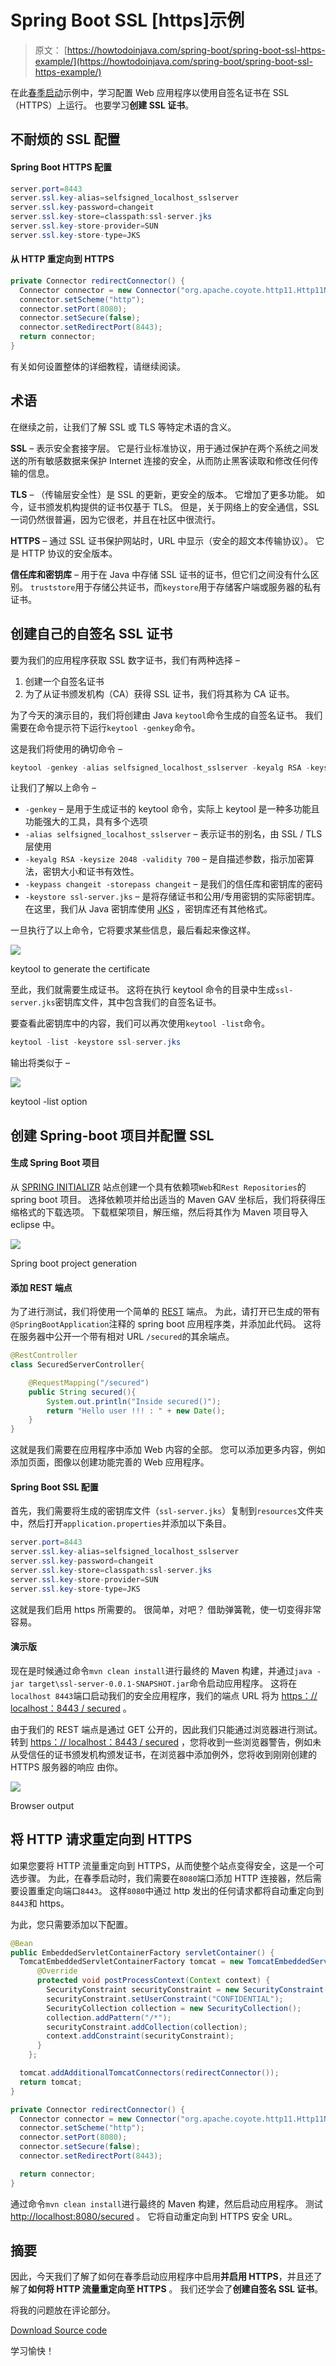 # Spring Boot SSL [https]示例

> 原文： [https://howtodoinjava.com/spring-boot/spring-boot-ssl-https-example/](https://howtodoinjava.com/spring-boot/spring-boot-ssl-https-example/)

在此[春季启动](https://howtodoinjava.com/spring/spring-boot/spring-boot-tutorial-with-hello-world-example/)示例中，学习配置 Web 应用程序以使用自签名证书在 SSL（HTTPS）上运行。 也要学习**创建 SSL 证书**。

## 不耐烦的 SSL 配置

#### Spring Boot HTTPS 配置

```java
server.port=8443
server.ssl.key-alias=selfsigned_localhost_sslserver
server.ssl.key-password=changeit
server.ssl.key-store=classpath:ssl-server.jks
server.ssl.key-store-provider=SUN
server.ssl.key-store-type=JKS

```

#### 从 HTTP 重定向到 HTTPS

```java
private Connector redirectConnector() {
  Connector connector = new Connector("org.apache.coyote.http11.Http11NioProtocol");
  connector.setScheme("http");
  connector.setPort(8080);
  connector.setSecure(false);
  connector.setRedirectPort(8443);
  return connector;
}

```

有关如何设置整体的详细教程，请继续阅读。

## 术语

在继续之前，让我们了解 SSL 或 TLS 等特定术语的含义。

**SSL** – 表示安全套接字层。 它是行业标准协议，用于通过保护在两个系统之间发送的所有敏感数据来保护 Internet 连接的安全，从而防止黑客读取和修改任何传输的信息。

**TLS** – （传输层安全性）是 SSL 的更新，更安全的版本。 它增加了更多功能。 如今，证书颁发机构提供的证书仅基于 TLS。 但是，关于网络上的安全通信，SSL 一词仍然很普遍，因为它很老，并且在社区中很流行。

**HTTPS** – 通过 SSL 证书保护网站时，URL 中显示（安全的超文本传输​​协议）。 它是 HTTP 协议的安全版本。

**信任库和密钥库** – 用于在 Java 中存储 SSL 证书的证书，但它们之间没有什么区别。 `truststore`用于存储公共证书，而`keystore`用于存储客户端或服务器的私有证书。

## 创建自己的自签名 SSL 证书

要为我们的应用程序获取 SSL 数字证书，我们有两种选择 – 

1.  创建一个自签名证书
2.  为了从证书颁发机构（CA）获得 SSL 证书，我们将其称为 CA 证书。

为了今天的演示目的，我们将创建由 Java `keytool`命令生成的自签名证书。 我们需要在命令提示符下运行`keytool -genkey`命令。

这是我们将使用的确切命令 – 

```java
keytool -genkey -alias selfsigned_localhost_sslserver -keyalg RSA -keysize 2048 -validity 700 -keypass changeit -storepass changeit -keystore ssl-server.jks
```

让我们了解以上命令 – 

*   `-genkey` – 是用于生成证书的 keytool 命令，实际上 keytool 是一种多功能且功能强大的工具，具有多个选项
*   `-alias selfsigned_localhost_sslserver` – 表示证书的别名，由 SSL / TLS 层使用
*   `-keyalg RSA -keysize 2048 -validity 700` – 是自描述参数，指示加密算法，密钥大小和证书有效性。
*   `-keypass changeit -storepass changeit` – 是我们的信任库和密钥库的密码
*   `-keystore ssl-server.jks` – 是将存储证书和公用/专用密钥的实际密钥库。 在这里，我们从 Java 密钥库使用 [JKS](https://en.wikipedia.org/wiki/Keystore) ，密钥库还有其他格式。

一旦执行了以上命令，它将要求某些信息，最后看起来像这样。

![](img/b8a8cb315aa2efe49673eca3fc517f97.jpg)

keytool to generate the certificate

至此，我们就需要生成证书。 这将在执行 keytool 命令的目录中生成`ssl-server.jks`密钥库文件，其中包含我们的自签名证书。

要查看此密钥库中的内容，我们可以再次使用`keytool -list`命令。

```java
keytool -list -keystore ssl-server.jks
```

输出将类似于 – 

![](img/59f0ba2b96cdfb6e320b6d7a8ced8570.jpg)

keytool -list option

## 创建 Spring-boot 项目并配置 SSL

#### 生成 Spring Boot 项目

从 [SPRING INITIALIZR](https://start.spring.io/) 站点创建一个具有依赖项`Web`和`Rest Repositories`的 spring boot 项目。 选择依赖项并给出适当的 Maven GAV 坐标后，我们将获得压缩格式的下载选项。 下载框架项目，解压缩，然后将其作为 Maven 项目导入 eclipse 中。

![](img/cb07beb7a8e06bb9a81a82b7f609e7ba.jpg)

Spring boot project generation

#### 添加 REST 端点

为了进行测试，我们将使用一个简单的 [REST](https://restfulapi.net) 端点。 为此，请打开已生成的带有`@SpringBootApplication`注释的 spring boot 应用程序类，并添加此代码。 这将在服务器中公开一个带有相对 URL `/secured`的其余端点。

```java
@RestController
class SecuredServerController{

	@RequestMapping("/secured")
	public String secured(){
		System.out.println("Inside secured()");
		return "Hello user !!! : " + new Date();
	}
}

```

这就是我们需要在应用程序中添加 Web 内容的全部。 您可以添加更多内容，例如添加页面，图像以创建功能完善的 Web 应用程序。

#### Spring Boot SSL 配置

首先，我们需要将生成的密钥库文件（`ssl-server.jks`）复制到`resources`文件夹中，然后打开`application.properties`并添加以下条目。

```java
server.port=8443
server.ssl.key-alias=selfsigned_localhost_sslserver
server.ssl.key-password=changeit
server.ssl.key-store=classpath:ssl-server.jks
server.ssl.key-store-provider=SUN
server.ssl.key-store-type=JKS

```

这就是我们启用 https 所需要的。 很简单，对吧？ 借助弹簧靴，使一切变得非常容易。

#### 演示版

现在是时候通过命令`mvn clean install`进行最终的 Maven 构建，并通过`java -jar target\ssl-server-0.0.1-SNAPSHOT.jar`命令启动应用程序。 这将在`localhost 8443`端口启动我们的安全应用程序，我们的端点 URL 将为 [https：// localhost：8443 / secured](https://localhost:8443/secured) 。

由于我们的 REST 端点是通过 GET 公开的，因此我们只能通过浏览器进行测试。 转到 [https：// localhost：8443 / secured](https://localhost:8443/secured) ，您将收到一些浏览器警告，例如未从受信任的证书颁发机构颁发证书，在浏览器中添加例外，您将收到刚刚创建的 HTTPS 服务器的响应 由你。

![](img/450d22685cf7c285e25f807d9399101a.jpg)

Browser output

## 将 HTTP 请求重定向到 HTTPS

如果您要将 HTTP 流量重定向到 HTTPS，从而使整个站点变得安全，这是一个可选步骤。 为此，在春季启动时，我们需要在`8080`端口添加 HTTP 连接器，然后需要设置重定向端口`8443`。 这样`8080`中通过 http 发出的任何请求都将自动重定向到`8443`和 https。

为此，您只需要添加以下配置。

```java
@Bean
public EmbeddedServletContainerFactory servletContainer() {
  TomcatEmbeddedServletContainerFactory tomcat = new TomcatEmbeddedServletContainerFactory() {
      @Override
      protected void postProcessContext(Context context) {
        SecurityConstraint securityConstraint = new SecurityConstraint();
        securityConstraint.setUserConstraint("CONFIDENTIAL");
        SecurityCollection collection = new SecurityCollection();
        collection.addPattern("/*");
        securityConstraint.addCollection(collection);
        context.addConstraint(securityConstraint);
      }
    };

  tomcat.addAdditionalTomcatConnectors(redirectConnector());
  return tomcat;
}

private Connector redirectConnector() {
  Connector connector = new Connector("org.apache.coyote.http11.Http11NioProtocol");
  connector.setScheme("http");
  connector.setPort(8080);
  connector.setSecure(false);
  connector.setRedirectPort(8443);

  return connector;
}

```

通过命令`mvn clean install`进行最终的 Maven 构建，然后启动应用程序。 测试 [http://localhost:8080/secured](http://localhost:8080/secured) 。 它将自动重定向到 HTTPS 安全 URL。

## 摘要

因此，今天我们了解了如何在春季启动应用程序中启用**并启用 HTTPS**，并且还了解了**如何将 HTTP 流量重定向至 HTTPS** 。 我们还学会了**创建自签名 SSL 证书**。

将我的问题放在评论部分。

[Download Source code](https://howtodoinjava.com/wp-content/uploads/2017/09/ssl-server.zip)

学习愉快！
